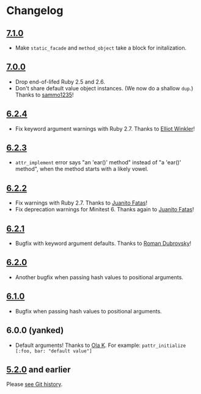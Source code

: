 # Changelog

## [7.1.0](https://github.com/barsoom/attr_extras/releases/tag/v7.1.0)

- Make `static_facade` and `method_object` take a block for initalization.

## [7.0.0](https://github.com/barsoom/attr_extras/releases/tag/v7.0.0)

- Drop end-of-lifed Ruby 2.5 and 2.6.
- Don't share default value object instances. (We now do a shallow `dup`.) Thanks to [sammo1235](https://github.com/barsoom/attr_extras/pull/46)!

## [6.2.4](https://github.com/barsoom/attr_extras/releases/tag/v6.2.4)

- Fix keyword argument warnings with Ruby 2.7. Thanks to [Elliot Winkler](https://github.com/barsoom/attr_extras/pull/34)!

## [6.2.3](https://github.com/barsoom/attr_extras/releases/tag/v6.2.3)

- `attr_implement` error says "an 'ear()' method" instead of "a 'ear()' method", when the method starts with a likely vowel.

## [6.2.2](https://github.com/barsoom/attr_extras/releases/tag/v6.2.2)

- Fix warnings with Ruby 2.7. Thanks to [Juanito Fatas](https://github.com/barsoom/attr_extras/pull/31)!
- Fix deprecation warnings for Minitest 6. Thanks again to [Juanito Fatas](https://github.com/barsoom/attr_extras/pull/30)!

## [6.2.1](https://github.com/barsoom/attr_extras/releases/tag/v6.2.1)

* Bugfix with keyword argument defaults. Thanks to [Roman Dubrovsky](https://github.com/barsoom/attr_extras/pull/29)!

## [6.2.0](https://github.com/barsoom/attr_extras/releases/tag/v6.2.0)

* Another bugfix when passing hash values to positional arguments.

## [6.1.0](https://github.com/barsoom/attr_extras/releases/tag/v6.1.0)

* Bugfix when passing hash values to positional arguments.

## 6.0.0 (yanked)

* Default arguments! Thanks to [Ola K](https://github.com/lesin). For example: `pattr_initialize [:foo, bar: "default value"]`

## [5.2.0](https://github.com/barsoom/attr_extras/releases/tag/v5.2.0) and earlier

Please [see Git history](https://github.com/barsoom/attr_extras/releases).
